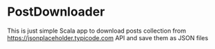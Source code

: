# PostDownloader
This is just simple Scala app to download posts collection from https://jsonplaceholder.typicode.com API and save them as JSON files
